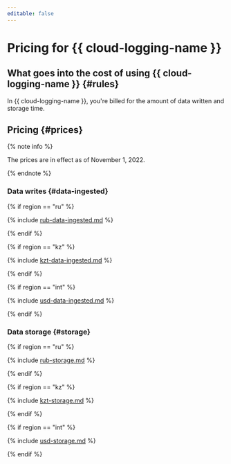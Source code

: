 ```yaml
---
editable: false
---
```


# Pricing for {{ cloud-logging-name }}

## What goes into the cost of using {{ cloud-logging-name }} {#rules}

In {{ cloud-logging-name }}, you're billed for the amount of data written and storage time.

## Pricing {#prices}

{% note info %}

The prices are in effect as of November 1, 2022.

{% endnote %}

### Data writes {#data-ingested}

{% if region == "ru" %}

{% include [rub-data-ingested.md](../_pricing/logging/rub-data-ingested.md) %}

{% endif %}

{% if region == "kz" %}

{% include [kzt-data-ingested.md](../_pricing/logging/kzt-data-ingested.md) %}

{% endif %}

{% if region == "int" %}

{% include [usd-data-ingested.md](../_pricing/logging/usd-data-ingested.md) %}

{% endif %}

### Data storage {#storage}

{% if region == "ru" %}

{% include [rub-storage.md](../_pricing/logging/rub-storage.md) %}

{% endif %}

{% if region == "kz" %}

{% include [kzt-storage.md](../_pricing/logging/kzt-storage.md) %}

{% endif %}

{% if region == "int" %}

{% include [usd-storage.md](../_pricing/logging/usd-storage.md) %}

{% endif %}
